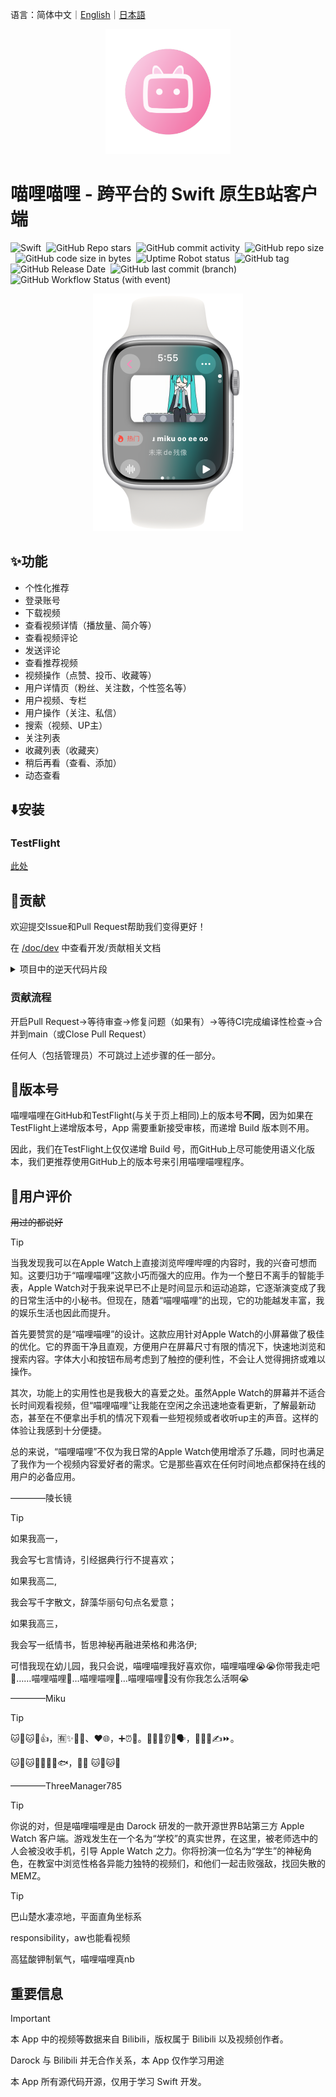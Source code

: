 语言：简体中文｜<a href="./README_en.md">English</a>｜<a href="./README_ja.md">日本語</a>
<p align="center">
    <img src="./Artwork/rm-ico.png" width="200" height="200">
</p>

# 喵哩喵哩 - 跨平台的 Swift 原生B站客户端

![Swift](https://img.shields.io/badge/Swift-5.9-orange.svg)&nbsp;
![GitHub Repo stars](https://img.shields.io/github/stars/Darock-Studio/Darock-Bili?style=flat)&nbsp;
![GitHub commit activity](https://img.shields.io/github/commit-activity/m/Darock-Studio/Darock-Bili)&nbsp;
![GitHub repo size](https://img.shields.io/github/repo-size/Darock-Studio/Darock-Bili)&nbsp;
![GitHub code size in bytes](https://img.shields.io/github/languages/code-size/Darock-Studio/Darock-Bili)&nbsp;
![Uptime Robot status](https://img.shields.io/uptimerobot/status/m794152937-528042e5aee699af3224e7a6?label=Darock%20Main%20API%20Status)&nbsp;
![GitHub tag](https://img.shields.io/github/v/tag/Darock-Studio/Darock-Bili?label=Latest%20Tag)&nbsp;
![GitHub Release Date](https://img.shields.io/github/release-date-pre/Darock-Studio/Darock-Bili?label=Latest%20Release%20Date)&nbsp;
![GitHub last commit (branch)](https://img.shields.io/github/last-commit/Darock-Studio/Darock-Bili/main?label=Main%20Branch%20Last%20Commit)&nbsp;
![GitHub Workflow Status (with event)](https://img.shields.io/github/actions/workflow/status/Darock-Studio/Darock-Bili/ios.yml)

<p align="center">
    <img src="./Artwork/eg-vd.png" width="240" height="380">
</p>

## ✨功能
- 个性化推荐
- 登录账号
- 下载视频
- 查看视频详情（播放量、简介等）
- 查看视频评论
- 发送评论
- 查看推荐视频
- 视频操作（点赞、投币、收藏等）
- 用户详情页（粉丝、关注数，个性签名等）
- 用户视频、专栏
- 用户操作（关注、私信）
- 搜索（视频、UP主）
- 关注列表
- 收藏列表（收藏夹）
- 稍后再看（查看、添加）
- 动态查看

## ⬇️安装
### TestFlight
[此处](https://testflight.apple.com/join/TbuBT6ig)

## 🙌贡献
欢迎提交Issue和Pull Request帮助我们变得更好！

在 [/doc/dev](/doc/dev) 中查看开发/贡献相关文档

<details><summary>项目中的逆天代码片段</summary>

```swift
// UserDynamic/UserDynamicMainView.swift :322
                    dynamics.append([
                        "WithText": item.1["modules"]["module_dynamic"]["desc"]["text"].string ?? "",
                        "Type": BiliDynamicType(rawValue: item.1["type"].string ?? "DYNAMIC_TYPE_WORD") ?? .text,
                        "Draws": { () -> [[String: String]]? in
                            if BiliDynamicType(rawValue: item.1["type"].string ?? "DYNAMIC_TYPE_WORD") == .draw {
                                var dTmp = [[String: String]]()
                                for draw in item.1["modules"]["module_dynamic"]["major"]["draw"]["items"] {
                                    isDynamicImagePresented[itemForCount].append(false)
                                    dTmp.append(["Src": draw.1["src"].string ?? ""])
                                }
                                return dTmp
                            } else {
                                return nil
                            }
                        }(),
                        "Archive": { () -> [String: String]? in
                            if BiliDynamicType(rawValue: item.1["type"].string ?? "DYNAMIC_TYPE_WORD") == .video {
                                let archive = item.1["modules"]["module_dynamic"]["major"]["archive"]
                                return ["Pic": archive["cover"].string ?? "", "Title": archive["title"].string ?? "", "BV": archive["bvid"].string ?? "", "UP": item.1["modules"]["module_author"]["name"].string ?? "", "View": archive["stat"]["play"].string ?? "-1", "Danmaku": archive["stat"]["danmaku"].string ?? "-1"]
                            } else {
                                return nil
                            }
                        }(),
                        "Live": { () -> [String: String]? in
                            if BiliDynamicType(rawValue: item.1["type"].string ?? "DYNAMIC_TYPE_WORD") == .live {
                                do {
                                    let liveContentJson = try JSON(data: (item.1["modules"]["module_dynamic"]["major"]["live_rcmd"]["content"].string ?? "").data(using: .utf8) ?? Data())
                                    debugPrint(liveContentJson)
                                    return ["Cover": liveContentJson["live_play_info"]["cover"].string ?? "", "Title": liveContentJson["live_play_info"]["title"].string ?? "", "ID": String(liveContentJson["live_play_info"]["room_id"].int ?? 0), "Type": liveContentJson["live_play_info"]["area_name"].string ?? "", "ViewStr": liveContentJson["live_play_info"]["watched_show"]["text_large"].string ?? "-1"]
                                } catch {
                                    return nil
                                }
                            } else {
                                return nil
                            }
                        }(),
                        "Forward": { () -> [String: Any?]? in
                            if BiliDynamicType(rawValue: item.1["type"].string ?? "DYNAMIC_TYPE_WORD") == .forward {
                                let origData = item.1["orig"]
                                return [
                                    "WithText": origData["modules"]["module_dynamic"]["desc"]["text"].string ?? "",
                                    "Type": BiliDynamicType(rawValue: origData["type"].string ?? "DYNAMIC_TYPE_WORD") ?? .text,
                                    "Draws": { () -> [[String: String]]? in
                                        if BiliDynamicType(rawValue: origData["type"].string ?? "DYNAMIC_TYPE_WORD") == .draw {
                                            var dTmp = [[String: String]]()
                                            for draw in origData["modules"]["module_dynamic"]["major"]["draw"]["items"] {
                                                isDynamicImagePresented[itemForCount].append(false)
                                                dTmp.append(["Src": draw.1["src"].string ?? ""])
                                            }
                                            return dTmp
                                        } else {
                                            return nil
                                        }
                                    }(),
                                    "Archive": { () -> [String: String]? in
                                        if BiliDynamicType(rawValue: origData["type"].string ?? "DYNAMIC_TYPE_WORD") == .video {
                                            let archive = origData["modules"]["module_dynamic"]["major"]["archive"]
                                            return ["Pic": archive["cover"].string ?? "", "Title": archive["title"].string ?? "", "BV": archive["bvid"].string ?? "", "UP": origData["modules"]["module_author"]["name"].string ?? "", "View": archive["stat"]["play"].string ?? "-1", "Danmaku": archive["stat"]["danmaku"].string ?? "-1"]
                                        } else {
                                            return nil
                                        }
                                    }(),
                                    "Live": { () -> [String: String]? in
                                        if BiliDynamicType(rawValue: origData["type"].string ?? "DYNAMIC_TYPE_WORD") == .live {
                                            do {
                                                let liveContentJson = try JSON(data: (origData["modules"]["module_dynamic"]["major"]["live_rcmd"]["content"].string ?? "").data(using: .utf8) ?? Data())
                                                debugPrint(liveContentJson)
                                                return ["Cover": liveContentJson["live_play_info"]["cover"].string ?? "", "Title": liveContentJson["live_play_info"]["title"].string ?? "", "ID": String(liveContentJson["live_play_info"]["room_id"].int ?? 0), "Type": liveContentJson["live_play_info"]["area_name"].string ?? "", "ViewStr": liveContentJson["live_play_info"]["watched_show"]["text_large"].string ?? "-1"]
                                            } catch {
                                                return nil
                                            }
                                        } else {
                                            return nil
                                        }
                                    }(),
                                    "SenderPic": origData["modules"]["module_author"]["face"].string ?? "",
                                    "SenderName": origData["modules"]["module_author"]["name"].string ?? "",
                                    "SenderID": String(origData["modules"]["module_author"]["mid"].int ?? 0),
                                    "SendTimeStr": origData["modules"]["module_author"]["pub_time"].string ?? "0000/00/00",
                                    "SharedCount": String(origData["modules"]["module_stat"]["forward"]["count"].int ?? -1),
                                    "LikedCount": String(origData["modules"]["module_stat"]["like"]["count"].int ?? -1),
                                    "IsLiked": origData["modules"]["module_stat"]["like"]["status"].bool ?? false,
                                    "CommentCount": String(origData["modules"]["module_stat"]["comment"]["count"].int ?? -1),
                                    "DynamicID": origData["id_str"].string ?? ""
                                ]
                            } else {
                                return nil
                            }
                        }(),
                        "SenderPic": item.1["modules"]["module_author"]["face"].string ?? "",
                        "SenderName": item.1["modules"]["module_author"]["name"].string ?? "",
                        "SenderID": String(item.1["modules"]["module_author"]["mid"].int ?? 0),
                        "SendTimeStr": item.1["modules"]["module_author"]["pub_time"].string ?? "0000/00/00",
                        "SharedCount": String(item.1["modules"]["module_stat"]["forward"]["count"].int ?? -1),
                        "LikedCount": String(item.1["modules"]["module_stat"]["like"]["count"].int ?? -1),
                        "IsLiked": item.1["modules"]["module_stat"]["like"]["status"].bool ?? false,
                        "CommentCount": String(item.1["modules"]["module_stat"]["comment"]["count"].int ?? -1),
                        "DynamicID": item.1["id_str"].string ?? ""
                    ])
```

</details>

### 贡献流程
开启Pull Request->等待审查->修复问题（如果有）->等待CI完成编译性检查->合并到main（或Close Pull Request）

任何人（包括管理员）不可跳过上述步骤的任一部分。

## 📝版本号
喵哩喵哩在GitHub和TestFlight(与关于页上相同)上的版本号**不同**，因为如果在TestFlight上递增版本号，App 需要重新接受审核，而递增 Build 版本则不用。

因此，我们在TestFlight上仅仅递增 Build 号，而GitHub上尽可能使用语义化版本，我们更推荐使用GitHub上的版本号来引用喵哩喵哩程序。

## 💬用户评价
~~用过的都说好~~

> [!TIP]
> 当我发现我可以在Apple Watch上直接浏览哔哩哔哩的内容时，我的兴奋可想而知。这要归功于“喵哩喵哩”这款小巧而强大的应用。作为一个整日不离手的智能手表，Apple Watch对于我来说早已不止是时间显示和运动追踪，它逐渐演变成了我的日常生活中的小秘书。但现在，随着“喵哩喵哩”的出现，它的功能越发丰富，我的娱乐生活也因此而提升。
> 
> 首先要赞赏的是“喵哩喵哩”的设计。这款应用针对Apple Watch的小屏幕做了极佳的优化。它的界面干净且直观，方便用户在屏幕尺寸有限的情况下，快速地浏览和搜索内容。字体大小和按钮布局考虑到了触控的便利性，不会让人觉得拥挤或难以操作。
> 
> 其次，功能上的实用性也是我极大的喜爱之处。虽然Apple Watch的屏幕并不适合长时间观看视频，但“喵哩喵哩”让我能在空闲之余迅速地查看更新，了解最新动态，甚至在不便拿出手机的情况下观看一些短视频或者收听up主的声音。这样的体验让我感到十分便捷。
> 
> 总的来说，“喵哩喵哩”不仅为我日常的Apple Watch使用增添了乐趣，同时也满足了我作为一个视频内容爱好者的需求。它是那些喜欢在任何时间地点都保持在线的用户的必备应用。
> 
> ————陵长镜

> [!TIP]
> 如果我高一，
> 
> 我会写七言情诗，引经据典行行不提喜欢；
> 
> 如果我高二,
> 
> 我会写千字散文，辞藻华丽句句点名爱意；
> 
> 如果我高三，
> 
> 我会写一纸情书，哲思神秘再融进荣格和弗洛伊;
> 
> 可惜我现在幼儿园，我只会说，喵哩喵哩我好喜欢你，喵哩喵哩😭😭你带我走吧🚗……喵哩喵哩🏃…喵哩喵哩🏃…喵哩喵哩🧎没有你我怎么活啊😭
> 
> ————Miku

> [!TIP]
> 🐱🍐🐱🍐👍，🈶✨🧑‍🎨、❤️🌐，➕⏰🔄。🧑‍💻🤝👂👥🗣️，🙅⛓️‍💥✍️⏩。
> 
> 🐱🍐🐱🍐🤝🙋👋🐟，🙋💗 🐱🍐🐱🍐
>
> ————ThreeManager785

> [!TIP]
> 你说的对，但是喵哩喵哩是由 Darock 研发的一款开源世界B站第三方 Apple Watch 客户端。游戏发生在一个名为“学校”的真实世界，在这里，被老师选中的人会被没收手机，引导 Apple Watch 之力。你将扮演一位名为“学生”的神秘角色，在教室中浏览性格各异能力独特的视频们，和他们一起击败强敌，找回失散的MEMZ。

> [!TIP]
> 巴山楚水凄凉地，平面直角坐标系
> 
> responsibility，aw也能看视频
> 
> 高猛酸钾制氧气，喵哩喵哩真nb

## 重要信息
> [!IMPORTANT]
> 本 App 中的视频等数据来自 Bilibili，版权属于 Bilibili 以及视频创作者。
>
> Darock 与 Bilibili 并无合作关系，本 App 仅作学习用途
>
> 本 App 所有源代码开源，仅用于学习 Swift 开发。
